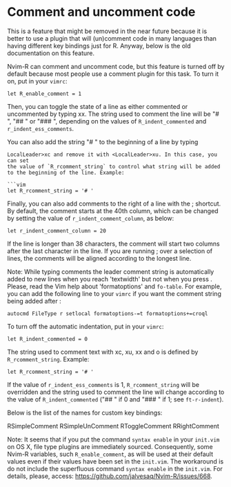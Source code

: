 # Comment and uncomment code

This is a feature that might be removed in the near future because it is
better to use a plugin that will (un)comment code in many languages than
having different key bindings just for R. Anyway, below is the old
documentation on this feature.

Nvim-R can comment and uncomment code, but this feature is turned off by
default because most people use a comment plugin for this task. To turn it on,
put in your `vimrc`:

```vim
let R_enable_comment = 1
```

Then, you can toggle the state of a line as either commented or uncommented by
typing <LocalLeader>xx. The string used to comment the line will be "# ", "##
" or "### ", depending on the values of `R_indent_commented` and
`r_indent_ess_comments`.

You can also add the string "# " to the beginning of a line by typing
```
LocalLeader>xc and remove it with <LocalLeader>xu. In this case, you can set
the value of `R_rcomment_string` to control what string will be added
to the beginning of the line. Example:

```vim
let R_rcomment_string = '# '
```

Finally, you can also add comments to the right of a line with the
<LocalLeader>; shortcut. By default, the comment starts at the 40th column,
which can be changed by setting the value of `r_indent_comment_column`, as
below:

```vim
let r_indent_comment_column = 20
```

If the line is longer than 38 characters, the comment will start two columns
after the last character in the line. If you are running <LocalLeader>; over a
selection of lines, the comments will be aligned according to the longest
line.

Note: While typing comments the leader comment string is automatically added
to new lines when you reach 'textwidth' but not when you press <Enter>.
Please, read the Vim help about 'formatoptions' and `fo-table`. For example,
you can add the following line to your `vimrc` if you want the comment string
being added after <Enter>:

```vim
autocmd FileType r setlocal formatoptions-=t formatoptions+=croql
```

To turn off the automatic indentation, put in your `vimrc`:

```vim
let R_indent_commented = 0
```

The string used to comment text with <LocalLeader>xc, <LocalLeader>xu,
<LocalLeader>xx and <LocalLeader>o is defined by `R_rcomment_string`.
Example:

```vim
let R_rcomment_string = '# '
```

If the value of `r_indent_ess_comments` is 1, `R_rcomment_string` will be
overridden and the string used to comment the line will change according to
the value of `R_indent_commented` ("## " if 0 and "### " if 1; see
`ft-r-indent`).

Below is the list of the names for custom key bindings:

   RSimpleComment
   RSimpleUnComment
   RToggleComment
   RRightComment

Note: It seems that if you put the command `syntax enable` in your `init.vim`
on OS X, file type plugins are immediately sourced. Consequently, some Nvim-R
variables, such `R_enable_comment`, as will be used at their default values
even if their values have been set in the `init.vim`. The workaround is do not
include the superfluous command `syntax enable` in the `init.vim`. For
details, please, access: <https://github.com/jalvesaq/Nvim-R/issues/668>.
